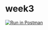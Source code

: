 # week3
[![Run in Postman](https://run.pstmn.io/button.svg)](https://app.getpostman.com/run-collection/25138e821f6d604cc372#?env%5BEnvironment1%5D=W3sia2V5IjoiYm9va190aXRsZSIsInZhbHVlIjoiVHVyaW5nIiwiZW5hYmxlZCI6dHJ1ZX0seyJrZXkiOiJpZCIsInZhbHVlIjoiUW5VUEJBQUFRQkFKIiwiZW5hYmxlZCI6dHJ1ZX0seyJrZXkiOiJlY2hvX2JvZHkiLCJ2YWx1ZSI6ImhlbGxvIHdvcmxkIiwiZW5hYmxlZCI6dHJ1ZX1d)
